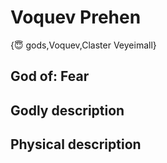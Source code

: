 # Voquev Prehen

{😇 gods,Voquev,Claster Veyeimall}

## **God of:** Fear

## **Godly description**

## **Physical description**